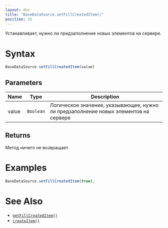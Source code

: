 ```yaml
---
layout: doc
title: "BaseDataSource.setFillCreatedItem()"
position: 31
---
```


Устанавливает, нужно ли предзаполнение новых элементов на сервере.

# Syntax

```js
BaseDataSource.setFillCreatedItem(value)
```

## Parameters

|Name|Type|Description|
|----|----|-----------|
|value|`Boolean`|Логическое значение, указывающее, нужно ли предзаполнение новых элементов на сервере|

## Returns

Метод ничего не возвращает.

# Examples

```js
BaseDataSource.setFillCreatedItem(true);
```

# See Also

* [`getFillCreatedItem()`](../BaseDataSource.getFillCreatedItem/)
* [`createItem()`](../BaseDataSource.createItem/)

